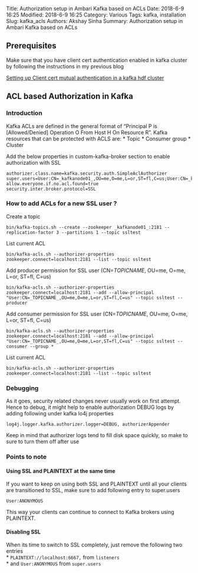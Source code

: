 Title: Authorization setup in Ambari Kafka based on ACLs
Date: 2018-6-9 16:25
Modified: 2018-6-9 16:25
Category: Various
Tags: kafka, installation
Slug: kafka_acls
Authors: Akshay Sinha
Summary: Authorization setup in Ambari Kafka based on ACLs

## Prerequisites

Make sure that you have client cert authentication enabled in kafka cluster by following the instructions in my previous blog

[Setting up Client cert mutual authentication in a kafka hdf cluster]({filename}/kafka/2018_06_09_kafka_ssl.md)

## ACL based Authorization in Kafka

### Introduction

Kafka ACLs are defined in the general format of “Principal P is [Allowed/Denied] Operation O From Host H On Resource R”.
Kafka resources that can be protected with ACLS are:
    * Topic
    * Consumer group
    * Cluster

Add the below properties in custom-kafka-broker section to enable authorization with SSL  

    authorizer.class.name=kafka.security.auth.SimpleAclAuthorizer
    super.users=User:CN=_kafkanode01_,OU=me,O=me,L=or,ST=fl,C=us;User:CN=_kafkanode02_,OU=me,O=me,L=or,ST=fl,C=us;User:CN=_kafkanode03_,OU=me,O=me,L=or,ST=fl,C=us;User:kafka
    allow.everyone.if.no.acl.found=true
    security.inter.broker.protocol=SSL


### How to add ACLs for a new SSL user ?

Create a topic

    bin/kafka-topics.sh --create --zookeeper _kafkanode01_:2181 --replication-factor 3 --partitions 1 --topic ssltest

List current ACL

    bin/kafka-acls.sh --authorizer-properties zookeeper.connect=localhost:2181 --list --topic ssltest

Add producer permission for SSL user (CN=_TOPICNAME_, OU=me, O=me, L=or, ST=fl, C=us)

    bin/kafka-acls.sh --authorizer-properties zookeeper.connect=localhost:2181 --add --allow-principal "User:CN=_TOPICNAME_,OU=me,O=me,L=or,ST=fl,C=us" --topic ssltest --producer

Add consumer permission for SSL user (CN=_TOPICNAME_, OU=me, O=me, L=or, ST=fl, C=us)

    bin/kafka-acls.sh --authorizer-properties zookeeper.connect=localhost:2181 --add --allow-principal "User:CN=_TOPICNAME_,OU=me,O=me,L=or,ST=fl,C=us" --topic ssltest --consumer --group *

List current ACL

    bin/kafka-acls.sh --authorizer-properties zookeeper.connect=localhost:2181 --list --topic ssltest

### Debugging

As it goes, security related changes never usually work on first attempt. Hence to debug, it might help to enable authorization DEBUG logs by adding following under kafka lo4j properties

    log4j.logger.kafka.authorizer.logger=DEBUG, authorizerAppender

Keep in mind that authorizer logs tend to fill disk space quickly, so make to sure to turn them off after use

### Points to note

#### Using SSL and PLAINTEXT at the same time

If you want to keep on using both SSL and PLAINTEXT until all your clients are transitioned to SSL, make sure to add following entry to super.users

    User:ANONYMOUS

This way your clients can continue to connect to Kafka brokers using PLAINTEXT.

#### Disabling SSL

When its time to switch to SSL completely, just remove the following two entries  
    * `PLAINTEXT://localhost:6667,` from `listeners`  
    * and `User:ANONYMOUS` from `super.users`
